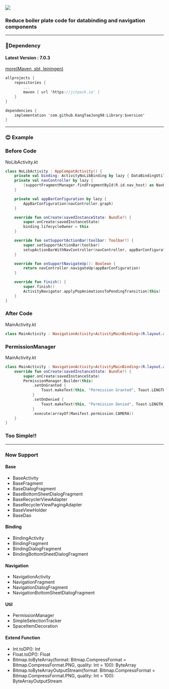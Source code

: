 [![](https://jitpack.io/v/KangTaeJong98/Library.svg)](https://jitpack.io/#KangTaeJong98/Library)

### Reduce boiler plate code for databinding and navigation components
***
### 🐘Dependency
#### Latest Version : 7.0.3
[more(Maven, sbt, leiningen)](https://jitpack.io/#KangTaeJong98/Library)
```kotlin
allprojects {
    repositories {
        ...
        maven { url 'https://jitpack.io' }
    }
}
```
```kotlin
dependencies {
    implementation 'com.github.KangTaeJong98:Library:$version'
}
```
***
### 😊 Example
### Before Code
NoLibActivity.kt
```kotlin
class NoLibActivity : AppCompatActivity() {
    private val binding: ActivityNoLibBinding by lazy { DataBindingUtil.setContentView(this, R.layout.activity_no_lib) }
    private val navController by lazy {
        (supportFragmentManager.findFragmentById(R.id.nav_host) as NavHostFragment).navController
    }

    private val appBarConfiguration by lazy {
        AppBarConfiguration(navController.graph)
    }

    override fun onCreate(savedInstanceState: Bundle?) {
        super.onCreate(savedInstanceState)
        binding.lifecycleOwner = this
    }

    override fun setSupportActionBar(toolbar: Toolbar?) {
        super.setSupportActionBar(toolbar)
        setupActionBarWithNavController(navController, appBarConfiguration)
    }

    override fun onSupportNavigateUp(): Boolean {
        return navController.navigateUp(appBarConfiguration)
    }

    override fun finish() {
        super.finish()
        ActivityNavigator.applyPopAnimationsToPendingTransition(this)
    }
}
```

### After Code
MainActivity.kt
```kotlin
class MainActivity : NavigationActivity<ActivityMainBinding>(R.layout.activity_main)
```

### PermissionManager
MainActivity.kt
```kotlin
class MainActivity : NavigationActivity<ActivityMainBinding>(R.layout.activity_main, R.id.nav_host) {
    override fun onCreate(savedInstanceState: Bundle?) {
        super.onCreate(savedInstanceState)
        PermissionManager.Builder(this)
            .setOnGranted {
                Toast.makeText(this, "Permission Granted", Toast.LENGTH_SHORT).show()
            }
            .setOnDenied {
                Toast.makeText(this, "Permission Denied", Toast.LENGTH_SHORT).show()
            }
            .execute(arrayOf(Manifest.permission.CAMERA))
    }
}
```

### Too Simple!!
***
### Now Support
#### Base
* BaseActivity
* BaseFragment
* BaseDialogFragment
* BaseBottomSheetDialogFragment
* BaseRecyclerViewAdapter
* BaseRecyclerViewPagingAdapter
* BaseViewHolder
* BaseDao

#### Binding
* BindingActivity
* BindingFragment
* BindingDialogFragment
* BindingBottomSheetDialogFragment

#### Navigation
* NavigationActivity
* NavigationFragment
* NavigationDialogFragment
* NavigationBottomSheetDialogFragment

#### Util
* PermissionManager
* SimpleSelectionTracker
* SpaceItemDecoration

#### Extend Function
* Int.toDP(): Int
* Float.toDP(): Float
* Bitmap.toByteArray(format: Bitmap.CompressFormat = Bitmap.CompressFormat.PNG, quality: Int = 100): ByteArray
* Bitmap.toByteArrayOutputStream(format: Bitmap.CompressFormat = Bitmap.CompressFormat.PNG, quality: Int = 100): ByteArrayOutputStream